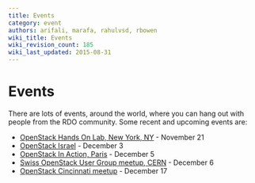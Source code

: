 ```yaml
---
title: Events
category: event
authors: arifali, marafa, rahulvsd, rbowen
wiki_title: Events
wiki_revision_count: 185
wiki_last_updated: 2015-08-31
---
```


# Events

There are lots of events, around the world, where you can hang out with people from the RDO community. Some recent and upcoming events are:

*   [OpenStack Hands On Lab, New York, NY](http://www.meetup.com/OpenStack-New-York-Meetup/events/144883832/) - November 21
*   [OpenStack Israel](http://www.openstack-israel.org/) - December 3
*   [OpenStack In Action, Paris](https://openstackinaction4.eventbrite.com/) - December 5
*   [Swiss OpenStack User Group meetup, CERN](http://www.meetup.com/openstack-ch/events/138151562/) - December 6
*   [OpenStack Cincinnati meetup](http://www.meetup.com/openstack-cincinnati/events/140978162/) - December 17

